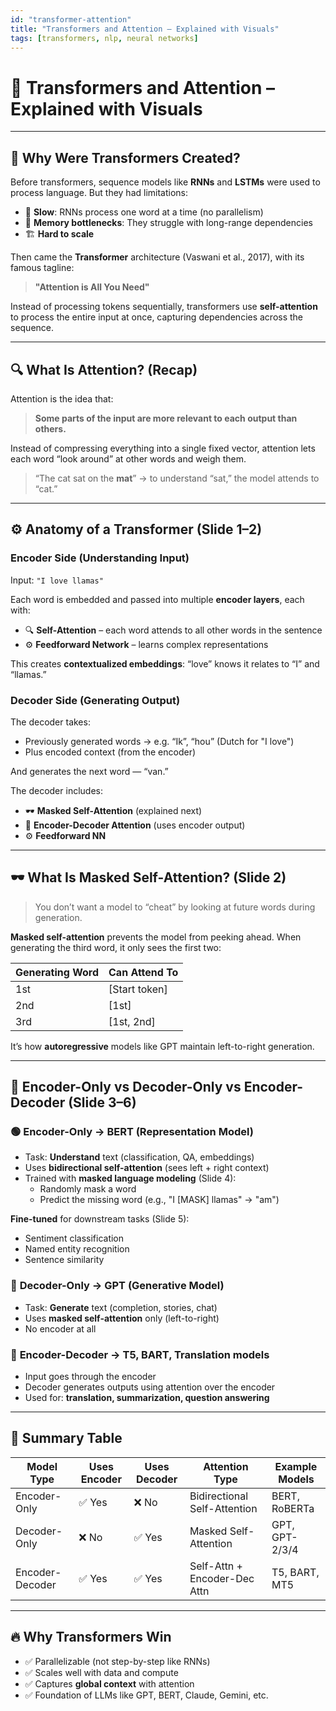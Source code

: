 ```yaml
---
id: "transformer-attention"
title: "Transformers and Attention – Explained with Visuals"
tags: [transformers, nlp, neural networks]
---
```

# 🤖 Transformers and Attention – Explained with Visuals

---

## 🧠 Why Were Transformers Created?

Before transformers, sequence models like **RNNs** and **LSTMs** were used to process language. But they had limitations:

- 🐌 **Slow**: RNNs process one word at a time (no parallelism)
- 🧠 **Memory bottlenecks**: They struggle with long-range dependencies
- 🏗️ **Hard to scale**

Then came the **Transformer** architecture (Vaswani et al., 2017), with its famous tagline:

> **"Attention is All You Need"**

Instead of processing tokens sequentially, transformers use **self-attention** to process the entire input at once, capturing dependencies across the sequence.

---

## 🔍 What Is Attention? (Recap)

Attention is the idea that:
> **Some parts of the input are more relevant to each output than others.**

Instead of compressing everything into a single fixed vector, attention lets each word “look around” at other words and weigh them.

> “The cat sat on the **mat**” → to understand “sat,” the model attends to “cat.”

---

## ⚙️ Anatomy of a Transformer (Slide 1–2)

### Encoder Side (Understanding Input)
Input: `"I love llamas"`

Each word is embedded and passed into multiple **encoder layers**, each with:
- 🔍 **Self-Attention** – each word attends to all other words in the sentence
- ⚙️ **Feedforward Network** – learns complex representations

This creates **contextualized embeddings**: “love” knows it relates to “I” and “llamas.”

### Decoder Side (Generating Output)
The decoder takes:
- Previously generated words → e.g. “Ik”, “hou” (Dutch for "I love")
- Plus encoded context (from the encoder)

And generates the next word — “van.”

The decoder includes:
- 🕶️ **Masked Self-Attention** (explained next)
- 🔄 **Encoder-Decoder Attention** (uses encoder output)
- ⚙️ **Feedforward NN**

---

## 🕶️ What Is Masked Self-Attention? (Slide 2)

> You don’t want a model to “cheat” by looking at future words during generation.

**Masked self-attention** prevents the model from peeking ahead. When generating the third word, it only sees the first two:

| Generating Word | Can Attend To |
|------------------|------------------|
| 1st              | [Start token]    |
| 2nd              | [1st]            |
| 3rd              | [1st, 2nd]       |

It’s how **autoregressive** models like GPT maintain left-to-right generation.

---

## 🧱 Encoder-Only vs Decoder-Only vs Encoder-Decoder (Slide 3–6)

### 🟢 **Encoder-Only** → BERT (Representation Model)
- Task: **Understand** text (classification, QA, embeddings)
- Uses **bidirectional self-attention** (sees left + right context)
- Trained with **masked language modeling** (Slide 4):
  - Randomly mask a word
  - Predict the missing word (e.g., "I [MASK] llamas" → "am")

**Fine-tuned** for downstream tasks (Slide 5):
- Sentiment classification
- Named entity recognition
- Sentence similarity

### 🔴 **Decoder-Only** → GPT (Generative Model)
- Task: **Generate** text (completion, stories, chat)
- Uses **masked self-attention** only (left-to-right)
- No encoder at all

### 🔷 **Encoder-Decoder** → T5, BART, Translation models
- Input goes through the encoder
- Decoder generates outputs using attention over the encoder
- Used for: **translation, summarization, question answering**

---

## 🤹 Summary Table

| Model Type       | Uses Encoder | Uses Decoder | Attention Type              | Example Models |
|------------------|--------------|--------------|------------------------------|----------------|
| Encoder-Only     | ✅ Yes       | ❌ No        | Bidirectional Self-Attention | BERT, RoBERTa  |
| Decoder-Only     | ❌ No        | ✅ Yes       | Masked Self-Attention        | GPT, GPT-2/3/4 |
| Encoder-Decoder  | ✅ Yes       | ✅ Yes       | Self-Attn + Encoder-Dec Attn | T5, BART, MT5  |

---

## 🔥 Why Transformers Win

- ✅ Parallelizable (not step-by-step like RNNs)
- ✅ Scales well with data and compute
- ✅ Captures **global context** with attention
- ✅ Foundation of LLMs like GPT, BERT, Claude, Gemini, etc.
